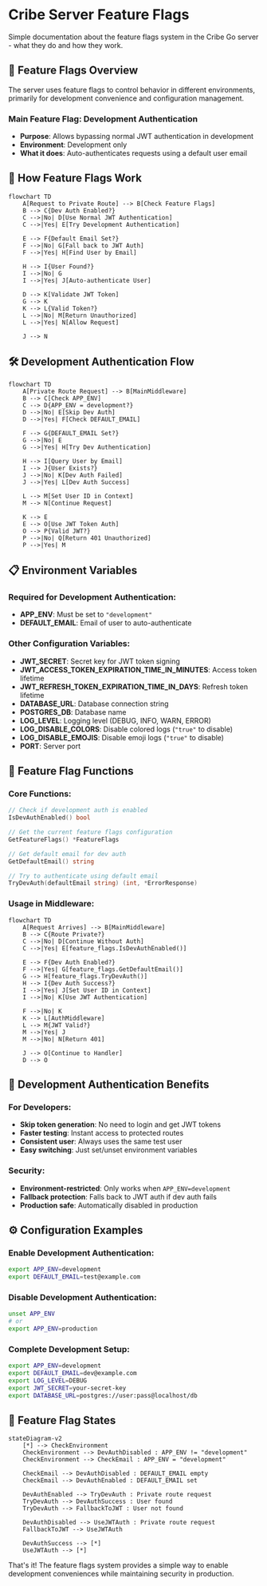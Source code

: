 # Cribe Server Feature Flags

Simple documentation about the feature flags system in the Cribe Go server - what they do and how they work.

## 🚩 Feature Flags Overview

The server uses feature flags to control behavior in different environments, primarily for development convenience and configuration management.

### **Main Feature Flag: Development Authentication**
- **Purpose**: Allows bypassing normal JWT authentication in development
- **Environment**: Development only
- **What it does**: Auto-authenticates requests using a default user email

## 🔧 How Feature Flags Work

```mermaid
flowchart TD
    A[Request to Private Route] --> B[Check Feature Flags]
    B --> C{Dev Auth Enabled?}
    C -->|No| D[Use Normal JWT Authentication]
    C -->|Yes| E[Try Development Authentication]

    E --> F{Default Email Set?}
    F -->|No| G[Fall back to JWT Auth]
    F -->|Yes| H[Find User by Email]

    H --> I{User Found?}
    I -->|No| G
    I -->|Yes| J[Auto-authenticate User]

    D --> K[Validate JWT Token]
    G --> K
    K --> L{Valid Token?}
    L -->|No| M[Return Unauthorized]
    L -->|Yes| N[Allow Request]

    J --> N
```

## 🛠️ Development Authentication Flow

```mermaid
flowchart TD
    A[Private Route Request] --> B[MainMiddleware]
    B --> C[Check APP_ENV]
    C --> D{APP_ENV = development?}
    D -->|No| E[Skip Dev Auth]
    D -->|Yes| F[Check DEFAULT_EMAIL]

    F --> G{DEFAULT_EMAIL Set?}
    G -->|No| E
    G -->|Yes| H[Try Dev Authentication]

    H --> I[Query User by Email]
    I --> J{User Exists?}
    J -->|No| K[Dev Auth Failed]
    J -->|Yes| L[Dev Auth Success]

    L --> M[Set User ID in Context]
    M --> N[Continue Request]

    K --> E
    E --> O[Use JWT Token Auth]
    O --> P{Valid JWT?}
    P -->|No| Q[Return 401 Unauthorized]
    P -->|Yes| M
```

## 📋 Environment Variables

### **Required for Development Authentication:**
- **APP_ENV**: Must be set to `"development"`
- **DEFAULT_EMAIL**: Email of user to auto-authenticate

### **Other Configuration Variables:**
- **JWT_SECRET**: Secret key for JWT token signing
- **JWT_ACCESS_TOKEN_EXPIRATION_TIME_IN_MINUTES**: Access token lifetime
- **JWT_REFRESH_TOKEN_EXPIRATION_TIME_IN_DAYS**: Refresh token lifetime
- **DATABASE_URL**: Database connection string
- **POSTGRES_DB**: Database name
- **LOG_LEVEL**: Logging level (DEBUG, INFO, WARN, ERROR)
- **LOG_DISABLE_COLORS**: Disable colored logs (`"true"` to disable)
- **LOG_DISABLE_EMOJIS**: Disable emoji logs (`"true"` to disable)
- **PORT**: Server port

## 🎯 Feature Flag Functions

### **Core Functions:**
```go
// Check if development auth is enabled
IsDevAuthEnabled() bool

// Get the current feature flags configuration
GetFeatureFlags() *FeatureFlags

// Get default email for dev auth
GetDefaultEmail() string

// Try to authenticate using default email
TryDevAuth(defaultEmail string) (int, *ErrorResponse)
```

### **Usage in Middleware:**
```mermaid
flowchart TD
    A[Request Arrives] --> B[MainMiddleware]
    B --> C{Route Private?}
    C -->|No| D[Continue Without Auth]
    C -->|Yes| E[feature_flags.IsDevAuthEnabled()]

    E --> F{Dev Auth Enabled?}
    F -->|Yes| G[feature_flags.GetDefaultEmail()]
    G --> H[feature_flags.TryDevAuth()]
    H --> I{Dev Auth Success?}
    I -->|Yes| J[Set User ID in Context]
    I -->|No| K[Use JWT Authentication]

    F -->|No| K
    K --> L[AuthMiddleware]
    L --> M{JWT Valid?}
    M -->|Yes| J
    M -->|No| N[Return 401]

    J --> O[Continue to Handler]
    D --> O
```

## 🔐 Development Authentication Benefits

### **For Developers:**
- **Skip token generation**: No need to login and get JWT tokens
- **Faster testing**: Instant access to protected routes
- **Consistent user**: Always uses the same test user
- **Easy switching**: Just set/unset environment variables

### **Security:**
- **Environment-restricted**: Only works when `APP_ENV=development`
- **Fallback protection**: Falls back to JWT auth if dev auth fails
- **Production safe**: Automatically disabled in production

## ⚙️ Configuration Examples

### **Enable Development Authentication:**
```bash
export APP_ENV=development
export DEFAULT_EMAIL=test@example.com
```

### **Disable Development Authentication:**
```bash
unset APP_ENV
# or
export APP_ENV=production
```

### **Complete Development Setup:**
```bash
export APP_ENV=development
export DEFAULT_EMAIL=dev@example.com
export LOG_LEVEL=DEBUG
export JWT_SECRET=your-secret-key
export DATABASE_URL=postgres://user:pass@localhost/db
```

## 🚦 Feature Flag States

```mermaid
stateDiagram-v2
    [*] --> CheckEnvironment
    CheckEnvironment --> DevAuthDisabled : APP_ENV != "development"
    CheckEnvironment --> CheckEmail : APP_ENV = "development"

    CheckEmail --> DevAuthDisabled : DEFAULT_EMAIL empty
    CheckEmail --> DevAuthEnabled : DEFAULT_EMAIL set

    DevAuthEnabled --> TryDevAuth : Private route request
    TryDevAuth --> DevAuthSuccess : User found
    TryDevAuth --> FallbackToJWT : User not found

    DevAuthDisabled --> UseJWTAuth : Private route request
    FallbackToJWT --> UseJWTAuth

    DevAuthSuccess --> [*]
    UseJWTAuth --> [*]
```

That's it! The feature flags system provides a simple way to enable development conveniences while maintaining security in production.
